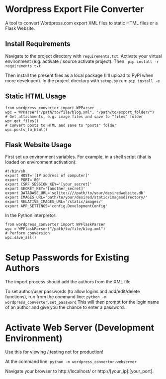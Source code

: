 # Wordpress Export File Converter
A tool to convert Wordpress.com export XML files to static HTML files or a Flask Website.

## Install Requirements
Navigate to the project directory with ```requirements.txt```. 
Activate your virtual environment (e.g. activate / source activate project).
Then ``` pip install -r requirements.txt```

Then install the present files as a local package (I'll upload to PyPi when
more developed). In the project directory with ```setup.py``` run:
```pip install -e```

## Static HTML Usage
```
from wordpress_converter import WPParser
wpc = WPParser("/path/to/file/blog.xml", "/path/to/export_folder/")
# Get attachments, e.g. image files and save to "files" folder
wpc.get_files()
# Convert posts to HTML and save to "posts" folder
wpc.posts_to_html()
```

## Flask Website Usage

First set up environment variables. For example, in a shell script (that is loaded
on environment activation):
```
#!/bin/sh
export HOST='[IP address of computer]'
export PORT='80'
export CSRF_SESSION_KEY='[your_secret]'
export SECRET_KEY='[another_secret]'
export DATABASE_URL='sqlite:////path/to/your/desiredwebsite.db'
export IMAGES_URL='path/to/your/desired/static/imagesdirectory/'
export RELATIVE_IMAGES_URL='/static/images/'
export APP_SETTINGS='config.DevelopmentConfig'
```

In the Python interpretor:
```
from wordpress_converter import WPFlaskParser
wpc = WPFlaskParser("/path/to/file/blog.xml")
# Perform conversion
wpc.save_all()
```

# Setup Passwords for Existing Authors

The import process should add the authors from the XML file.

To set author/user passwords (to allow logins and add/edit/delete functions), 
run from the command line:
```python -m wordpress_converter.set_password```
This will then prompt for the login name of an author and give you the chance
to enter a password.

# Activate Web Server (Development Environment)

Use this for viewing / testing not for production!

At the command line:
```python -m wordpress_convertor.webserver```

Navigate your browser to http://localhost/ or http://[your_ip]:[your_port].